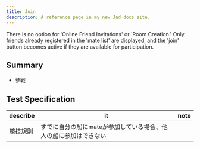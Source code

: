 ```yaml
---
title: Join
description: A reference page in my new Jad docs site.
---
```


There is no option for 'Online Friend Invitations' or 'Room Creation.'
Only friends already registered in the 'mate list' are displayed, and the 'join' button becomes active if they are available for participation.

## Summary

- 参戦

## Test Specification

| describe | it                                                               | note |
| -------- | ---------------------------------------------------------------- | ---- |
| 競技規則 | すでに自分の船にmateが参加している場合、他人の船に参加はできない |      |
